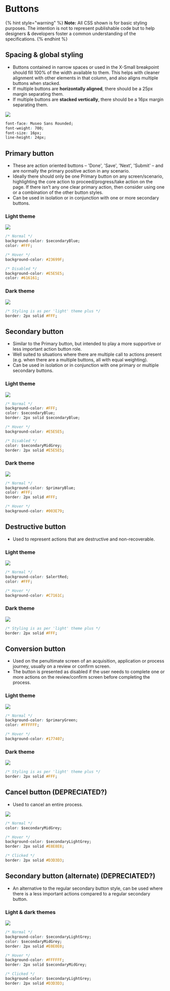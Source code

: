 # Buttons

{% hint style="warning" %}
**Note:** All CSS shown is for basic styling purposes. The intention is not to represent publishable code but to help designers & developers foster a common understanding of the specifications.
{% endhint %}

## Spacing & global styling

* Buttons contained in narrow spaces or used in the X-Small breakpoint should fill 100% of the width available to them. This helps with cleaner alignment with other elements in that column, and also aligns multiple buttons when stacked.
* If multiple buttons are **horizontally aligned**, there should be a 25px margin separating them.
* If multiple buttons are **stacked vertically**, there should be a 16px margin separating them.

![](../../.gitbook/assets/button-spec.png)

```css
font-face: Museo Sans Rounded;
font-weight: 700;
font-size: 16px;
line-height: 24px;
```

## Primary button

* These are action oriented buttons – 'Done', 'Save', 'Next', 'Submit' – and are normally the primary positive action in any scenario.
* Ideally there should only be one Primary button on any screen/scenario, highlighting the core action to proceed/progress/take action on the page. If there isn’t any one clear primary action, then consider using one or a combination of the other button styles.
* Can be used in isolation or in conjunction with one or more secondary buttons.

### Light theme

![](../../.gitbook/assets/primary-button%20%282%29.png)

```css
/* Normal */
background-color: $secondaryBlue;
color: #FFF;

/* Hover */
background-color: #23699F;

/* Disabled */
background-color: #E5E5E5;
color: #616161;
```

### Dark theme

![](../../.gitbook/assets/primary-button-dark.png)

```css
/* Styling is as per 'light' theme plus */
border: 2px solid #FFF;
```

## Secondary button

* Similar to the Primary button, but intended to play a more supportive or less important action button role.
* Well suited to situations where there are multiple call to actions present \(e.g. when there are a multiple buttons, all with equal weighting\).
* Can be used in isolation or in conjunction with one primary or multiple secondary buttons.

### Light theme

![](../../.gitbook/assets/secondary-button%20%283%29.png)

```css
/* Normal */
background-color: #FFF;
color: $secondaryBlue;
border: 2px solid $secondaryBlue;

/* Hover */
background-color: #E5E5E5;

/* Disabled */
color: $secondaryMidGrey;
border: 2px solid #E5E5E5;
```

### Dark theme

![](../../.gitbook/assets/secondary-button-dark%20%281%29.png)

```css
/* Normal */
background-color: $primaryBlue;
color: #FFF;
border: 2px solid #FFF;

/* Hover */
background-color: #003E79;
```

## Destructive button

* Used to represent actions that are destructive and non-recoverable.

### Light theme

![](../../.gitbook/assets/destructive-button.png)

```css
/* Normal */
background-color: $alertRed;
color: #FFF;

/* Hover */
background-color: #C7161C;
```

### Dark theme

![](../../.gitbook/assets/destructive-button-dark.png)

```css
/* Styling is as per 'light' theme plus */
border: 2px solid #FFF;
```

## Conversion button

* Used on the penultimate screen of an acquisition, application or process journey, usually on a review or confirm screen.
* The button is presented as disabled if the user needs to complete one or more actions on the review/confirm screen before completing the process.

### Light theme

![](../../.gitbook/assets/conversion-button.png)

```css
/* Normal */
background-color: $primaryGreen;
color: #FFFFFF;

/* Hover */
background-color: #177407;
```

### Dark theme

![](../../.gitbook/assets/conversion-button-dark.png)

```css
/* Styling is as per 'light' theme plus */
border: 2px solid #FFF;
```

## Cancel button  \(DEPRECIATED?\)

* Used to cancel an entire process.

![](../../.gitbook/assets/cancel-button.png)

```css
/* Normal */
color: $secondaryMidGrey;

/* Hover */
background-color: $secondaryLightGrey;
border: 2px solid #E8E8E8;

/* Clicked */
border: 2px solid #D3D3D3;
```



## Secondary button \(alternate\) \(DEPRECIATED?\)

* An alternative to the regular secondary button style, can be used where there is a less important actions compared to a regular secondary button.

### Light & dark themes

![](../../.gitbook/assets/secondary-button-alt.png)

```css
/* Normal */
background-color: $secondaryLightGrey;
color: $secondaryMidGrey;
border: 2px solid #E0E0E0;

/* Hover */
background-color: #FFFFFF;
border: 2px solid $secondaryMidGrey;

/* Clicked */
background-color: $secondaryLightGrey;
border: 2px solid #D3D3D3;
```

